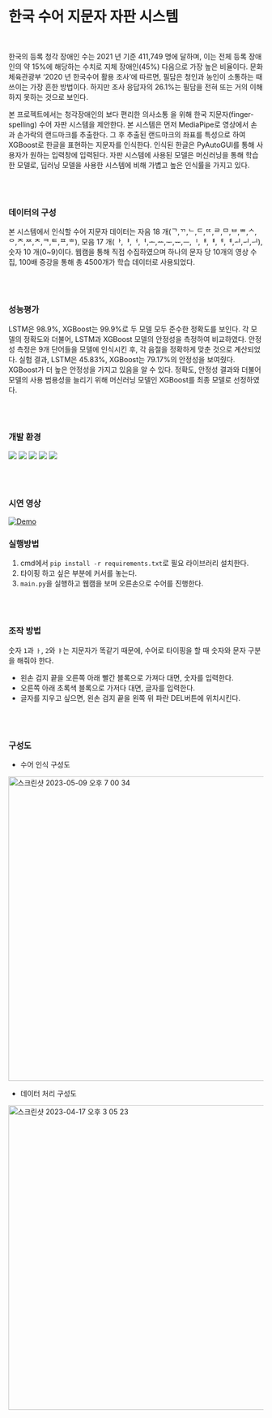 # 한국 수어 지문자 자판 시스템 

<br>

한국의 등록 청각 장애인 수는 2021 년 기준 411,749 명에 달하며, 이는 전체 등록 장애인의 약 15%에 해당하는 수치로 지체 장애인(45%) 다음으로 가장 높은 비율이다.
문화체육관광부 ‘2020 년 한국수어 활용 조사’에 따르면, 필담은 청인과 농인이 소통하는 때 쓰이는 가장 흔한 방법이다. 하지만 조사 응답자의 26.1%는 필담을 전혀 또는 거의 이해하지 못하는 것으로 보인다.

본 프로젝트에서는 청각장애인의 보다 편리한 의사소통 을 위해 한국 지문자(finger-spelling) 수어 자판 시스템을 제안한다. 
본 시스템은 먼저 MediaPipe로 영상에서 손과 손가락의 랜드마크를 추출한다. 그 후 추출된 랜드마크의 좌표를 특성으로 하여 XGBoost로 한글을 표현하는 지문자를 인식한다. 인식된 한글은 PyAutoGUI를 통해 사용자가 원하는 입력창에 입력된다. 자판 시스템에 사용된 모델은 머신러닝을 통해 학습한 모델로, 딥러닝 모델을 사용한 시스템에 비해 가볍고 높은 인식률을 가지고 있다.

<br>
<br>

### 데이터의 구성

본 시스템에서 인식할 수어 지문자 데이터는 자음 18 개(ᄀ,ᄁ,ᄂ,ᄃ,ᄄ,ᄅ,ᄆ,ᄇ,ᄈ,ᄉ,ᄋ,ᄌ,ᄍ,ᄎ,ᄏ,ᄐ,ᄑ,ᄒ), 모음 17 개(ᅡ,ᅣ,ᅥ,ᅧ,ᅩ,ᅭ,ᅮ,ᅲ,ᅳ,ᅵ,ᅢ,ᅤ,ᅦ,ᅨ,ᅬ,ᅱ,ᅴ), 숫자 10 개(0~9)이다. 웹캠을 통해 직접 수집하였으며 하나의 문자 당 10개의 영상 수집, 100배 증강을 통해 총 4500개가 학습 데이터로 사용되었다.

<br>
<br>

### 성능평가 
LSTM은 98.9%, XGBoost는 99.9%로 두 모델 모두 준수한 정확도를 보인다.
  각 모델의 정확도와 더불어, LSTM과 XGBoost 모델의 안정성을 측정하여 비교하였다.
 안정성 측정은 9개 단어들을 모델에 인식시킨 후, 각 음절을 정확하게 맞춘 것으로 계산되었다. 실험 결과, LSTM은 45.83%, XGBoost는 79.17%의 안정성을 보여줬다. XGBoost가 더 높은 안정성을 가지고 있음을 알 수 있다. 정확도, 안정성 결과와 더불어 모델의 사용 범용성을 늘리기 위해 머신러닝 모델인 XGBoost를 최종 모델로 선정하였다.

<br>
<br>

### 개발 환경
<img src="https://img.shields.io/badge/Python-3776AB?style=for-the-badge&logo=Python&logoColor=white"/> <img src="https://img.shields.io/badge/TensorFlow-FF6F00?style=for-the-badge&logo=TensorFlow&logoColor=white"/> <img src="https://img.shields.io/badge/Keras-D00000?style=for-the-badge&logo=Keras&logoColor=white"/> <img src="https://img.shields.io/badge/scikit_learn-F7931E?style=for-the-badge&logo=scikit-learn&logoColor=white"/> <img src="https://img.shields.io/badge/OpenCV-5C3EE8?style=for-the-badge&logo=OpenCV&logoColor=white"/>
<!-- plastic, flat, flat-square, for-the-badge, social -->

<br>
<br>

### 시연 영상

[![Demo](https://img.youtube.com/vi/7qGPaRlitDo/0.jpg)](https://www.youtube.com/watch?v=7qGPaRlitDo)


### 실행방법

1. cmd에서 `pip install -r requirements.txt`로 필요 라이브러리 설치한다.
2. 타이핑 하고 싶은 부분에 커서를 놓는다.
3. `main.py`을 실행하고 웹캠을 보며 오른손으로 수어를 진행한다.

<br>
<br>

### 조작 방법

숫자 `1`과 `ㅏ`, `2`와 `ㅑ`는 지문자가 똑같기 때문에, 수어로 타이핑을 할 때 숫자와 문자 구분을 해줘야 한다. 

- 왼손 검지 끝을 오른쪽 아래 빨간 블록으로 가져다 대면, 숫자를 입력한다.
- 오른쪽 아래 초록색 블록으로 가저다 대면, 글자를 입력한다.
- 글자를 지우고 싶으면, 왼손 검지 끝을 왼쪽 위 파란 DEL버튼에 위치시킨다. 

<br>
<br>

### 구성도


- 수어 인식 구성도
<img width="600" alt="스크린샷 2023-05-09 오후 7 00 34" src="https://user-images.githubusercontent.com/120548753/237063175-1ee37ccd-6739-440f-afd1-13f113d25d10.png">


- 데이터 처리 구성도
<img width="600" alt="스크린샷 2023-04-17 오후 3 05 23" src="https://user-images.githubusercontent.com/120548753/233043114-b95615d8-4b30-49e5-81e3-db6516f49c9b.png">

<br>
<br>



